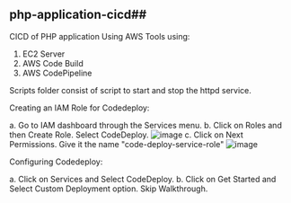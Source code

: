 ## php-application-cicd##

CICD of PHP application Using AWS Tools using:
1. EC2 Server
2. AWS Code Build
3. AWS CodePipeline

Scripts folder consist of script to start and stop the httpd service.

Creating an IAM Role for Codedeploy:

a. Go to IAM dashboard through the Services menu.
b. Click on Roles and then Create Role. Select CodeDeploy.
![image](https://github.com/amitks0501/php-application-cicd/assets/76788241/07d6cdfe-5168-4c2e-969c-65be6ac2817e)
c. Click on Next Permissions.  Give it the name "code-deploy-service-role"
![image](https://github.com/amitks0501/php-application-cicd/assets/76788241/c6e7e2eb-a39d-4352-8fc8-a75382ad7c34)


Configuring Codedeploy:

a. Click on Services and Select CodeDeploy.
b. Click on Get Started and Select Custom Deployment option. Skip Walkthrough.




